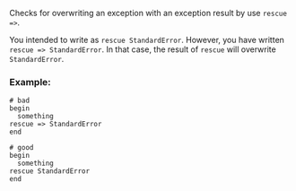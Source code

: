 Checks for overwriting an exception with an exception result by use `rescue =>`.

You intended to write as `rescue StandardError`.
However, you have written `rescue => StandardError`.
In that case, the result of `rescue` will overwrite `StandardError`.

### Example:

    # bad
    begin
      something
    rescue => StandardError
    end

    # good
    begin
      something
    rescue StandardError
    end
